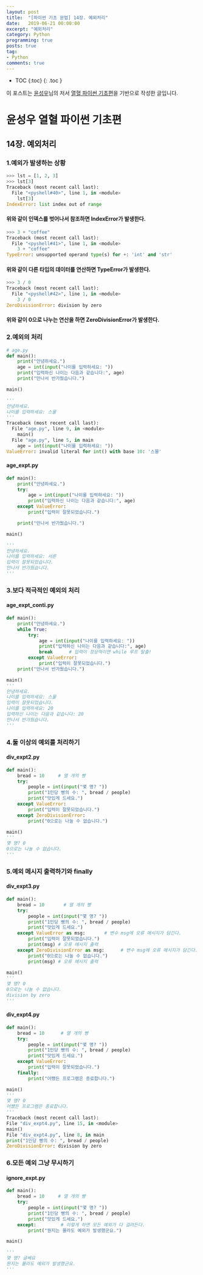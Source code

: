 ```yaml
---
layout: post
title:  "[파이썬 기초 문법] 14장. 예외처리"
date:   2019-06-21 00:00:00
excerpt: "예외처리"
category: Python
programming: true
posts: true
tag:
- Python
comments: true
---
```

* TOC
{:toc}
{: .toc }

<div class="center">
    이 포스트는 <a href="http://www.orentec.co.kr" target="_blank">윤성우</a>님의 저서 <a href="http://www.orentec.co.kr/booklist/PYTHON_BASIC_1/book_sub1.php" target="_blank">열혈 파이썬 기초편</a>을 기반으로 작성한 글입니다.
</div>

# 윤성우 열혈 파이썬 기초편
## 14장. 예외처리
### 1.예외가 발생하는 상황
~~~ python
>>> lst = [1, 2, 3]
>>> lst[3]
Traceback (most recent call last):
  File "<pyshell#40>", line 1, in <module>
    lst[3]
IndexError: list index out of range
~~~
#### 위와 같이 인덱스를 벗어나서 참조하면 IndexError가 발생한다.

~~~ python
>>> 3 + "coffee"
Traceback (most recent call last):
  File "<pyshell#41>", line 1, in <module>
    3 + "coffee"
TypeError: unsupported operand type(s) for +: 'int' and 'str'
~~~
#### 위와 같이 다른 타입의 데이터를 연산하면 TypeError가 발생한다.

~~~ python
>>> 3 / 0
Traceback (most recent call last):
  File "<pyshell#42>", line 1, in <module>
    3 / 0
ZeroDivisionError: division by zero
~~~
#### 위와 같이 0으로 나누는 연산을 하면 ZeroDivisionError가 발생한다.

### 2.예외의 처리
~~~ python
# age.py
def main():
	print("안녕하세요.")
	age = int(input("나이를 입력하세요: "))
	print("입력하신 나이는 다음과 같습니다:", age)
	print("만나서 반가웠습니다.")

main()

'''
안녕하세요.
나이를 입력하세요: 스물
'''
Traceback (most recent call last):
  File "age.py", line 9, in <module>
    main()
  File "age.py", line 5, in main
    age = int(input("나이를 입력하세요: "))
ValueError: invalid literal for int() with base 10: '스물'
~~~

#### age_expt.py
~~~ python
def main():
	print("안녕하세요.")
	try:
		age = int(input("나이를 입력하세요: "))
		print("입력하신 나이는 다음과 같습니다:", age)
	except ValueError:
		print("입력이 잘못되었습니다.")

	print("만나서 반가웠습니다.")

main()

'''
안녕하세요.
나이를 입력하세요: 서른
입력이 잘못되었습니다.
만나서 반가웠습니다.
'''
~~~

### 3.보다 적극적인 예외의 처리
#### age_expt_conti.py
~~~ python
def main():
	print("안녕하세요.")
	while True:
		try:
			age = int(input("나이를 입력하세요: "))
			print("입력하신 나이는 다음과 같습니다:", age)
			break 	   # 입력이 정상적이면 while 루프 탈출!
		except ValueError:
			print("입력이 잘못되었습니다.")
	print("만나서 반가웠습니다.")

main()
'''
안녕하세요.
나이를 입력하세요: 스물
입력이 잘못되었습니다.
나이를 입력하세요: 20
입력하신 나이는 다음과 같습니다: 20
만나서 반가웠습니다.
'''
~~~

### 4.둘 이상의 예외를 처리하기
#### div_expt2.py
~~~ python
def main():
	bread = 10     # 열 개의 빵
	try:
		people = int(input("몇 명? "))
		print("1인당 빵의 수: ", bread / people)
		print("맛있게 드세요.")
	except ValueError:
		print("입력이 잘못되었습니다.")
	except ZeroDivisionError:
		print("0으로는 나눌 수 없습니다.")

main()
'''
몇 명? 0
0으로는 나눌 수 없습니다.
'''
~~~

### 5.예외 메시지 출력하기와 finally
#### div_expt3.py
~~~ python
def main():
	bread = 10       # 열 개의 빵
	try:
		people = int(input("몇 명? "))
		print("1인당 빵의 수: ", bread / people)
		print("맛있게 드세요.")
	except ValueError as msg: 		# 변수 msg에 오류 메시지가 담긴다.
		print("입력이 잘못되었습니다.")
		print(msg) # 오류 메시지 출력
	except ZeroDivisionError as msg: 	  # 변수 msg에 오류 메시지가 담긴다.
		print("0으로는 나눌 수 없습니다.")
		print(msg) # 오류 메시지 출력

main()
'''
몇 명? 0
0으로는 나눌 수 없습니다.
division by zero
'''
~~~

#### div_expt4.py
~~~ python
def main():
	bread = 10      # 열 개의 빵
	try:
		people = int(input("몇 명? "))
		print("1인당 빵의 수: ", bread / people)
		print("맛있게 드세요.")
	except ValueError:
		print("입력이 잘못되었습니다.")
	finally:
		print("어쨌든 프로그램은 종료합니다.")

main()
'''
몇 명? 0
어쨌든 프로그램은 종료합니다.
'''
Traceback (most recent call last):
File "div_expt4.py", line 15, in <module>
main()
File "div_expt4.py", line 8, in main
print("1인당 빵의 수: ", bread / people)
ZeroDivisionError: division by zero
~~~

### 6.모든 예외 그냥 무시하기
#### ignore_expt.py
~~~ python
def main():
	bread = 10     # 열 개의 빵
	try:
		people = int(input("몇 명? "))
		print("1인당 빵의 수: ", bread / people)
		print("맛있게 드세요.")
	except: 		# 이렇게 하면 모든 예외가 다 걸려든다.
		print("뭔지는 몰라도 예외가 발생했군요.")

main()

'''
몇 명? 글쎄요
뭔지는 몰라도 예외가 발생했군요.
'''
~~~
